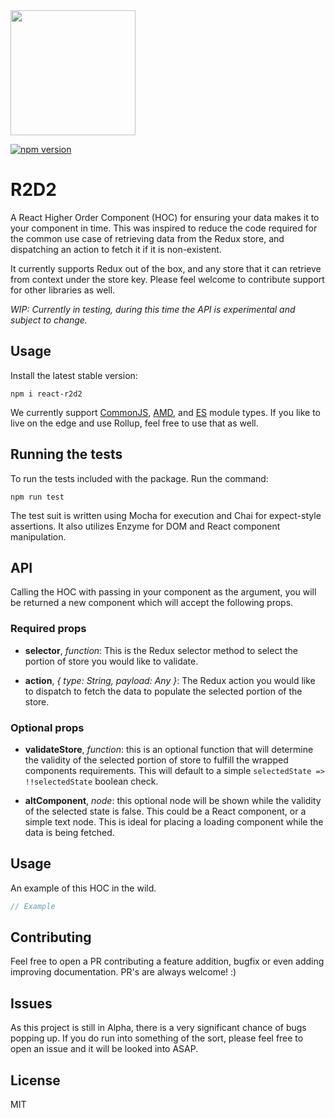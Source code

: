<img src="https://i.imgur.com/LXTmHwZ.jpg" width="200px">

[![npm version](https://badge.fury.io/js/react-r2d2.svg)](https://badge.fury.io/js/react-r2d2)

# R2D2
A React Higher Order Component (HOC) for ensuring your data makes it to your component in time. This was inspired to reduce the code required for the common use case of retrieving data from the Redux store, and dispatching an action to fetch it if it is non-existent.

It currently supports Redux out of the box, and any store that it can retrieve from context under the store key. Please feel welcome to contribute support for other libraries as well.

*WIP: Currently in testing, during this time the API is experimental and subject to change.*

## Usage
Install the latest stable version:

```
npm i react-r2d2
```

We currently support [CommonJS](http://wiki.commonjs.org/wiki/Modules/1.1.1), [AMD](https://github.com/amdjs/amdjs-api/blob/master/AMD.md), and [ES](https://developer.mozilla.org/en-US/docs/Web/JavaScript/Reference/Statements/import) module types. If you like to live on the edge and use Rollup, feel free to use that as well.

## Running the tests
To run the tests included with the package. Run the command:

```
npm run test
```

The test suit is written using Mocha for execution and Chai for expect-style assertions. It also utilizes Enzyme for DOM and React component manipulation.

## API
Calling the HOC with passing in your component as the argument, you will be returned a new component which will accept the following props.

### Required props
- **selector**, *function*: This is the Redux selector method to select the portion of store you would like to validate.

- **action**, *{ type: String, payload: Any }*: The Redux action you would like to dispatch to fetch the data to populate the selected portion of the store.

### Optional props
- **validateStore**, *function*: this is an optional function that will determine the validity of the selected portion of store to fulfill the wrapped components requirements. This will default to a simple `selectedState => !!selectedState` boolean check.

- **altComponent**, *node*: this optional node will be shown while the validity of the selected state is false. This could be a React component, or a simple text node. This is ideal for placing a loading component while the data is being fetched.

## Usage
An example of this HOC in the wild.

```javascript
// Example
```

## Contributing 
Feel free to open a PR contributing a feature addition, bugfix or even adding improving documentation. PR's are always welcome! :)

## Issues
As this project is still in Alpha, there is a very significant chance of bugs popping up. If you do run into something of the sort, please feel free to open an issue and it will be looked into ASAP.

## License
MIT
